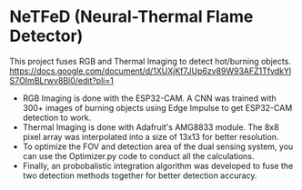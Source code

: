 # NeTFeD (Neural-Thermal Flame Detector)
This project fuses RGB and Thermal Imaging to detect hot/burning objects.
https://docs.google.com/document/d/1XUXjKf7JUp6zv89W93AFZ1TfvdkYlS7OImBLrwv8Bl0/edit?pli=1
- RGB Imaging is done with the ESP32-CAM. A CNN was trained with 300+ images of burning objects using Edge Impulse to get ESP32-CAM detection to work.
- Thermal Imaging is done with Adafruit's AMG8833 module. The 8x8 pixel array was interpolated into a size of 13x13 for better resolution.
- To optimize the FOV and detection area of the dual sensing system, you can use the Optimizer.py code to conduct all the calculations.
- Finally, an probobalistic integration algorithm was developed to fuse the two detection methods together for better detection accuracy.
